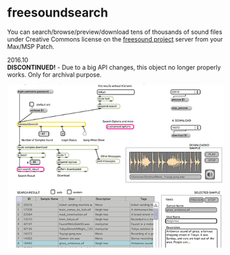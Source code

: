 # freesoundsearch

You can search/browse/preview/download tens of thousands of sound files under Creative Commons license on the [freesound project](http://freesound.org/) server from your Max/MSP Patch.

2016.10  
**DISCONTINUED!** - Due to a big API changes, this object no longer properly works. Only for archival purpose.

![screenshot](./freesound_screen.png "Logo Title Text 1")
